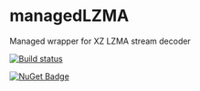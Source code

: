 # managedLZMA
Managed wrapper for XZ LZMA stream decoder

[![Build status](https://ci.appveyor.com/api/projects/status/9yvh8b7a652ie35b?svg=true)](https://ci.appveyor.com/project/jacano/managedxzlzma)

[![NuGet Badge](https://buildstats.info/nuget/ManagedXZLZMA)](https://www.nuget.org/packages/ManagedXZLZMA/)

